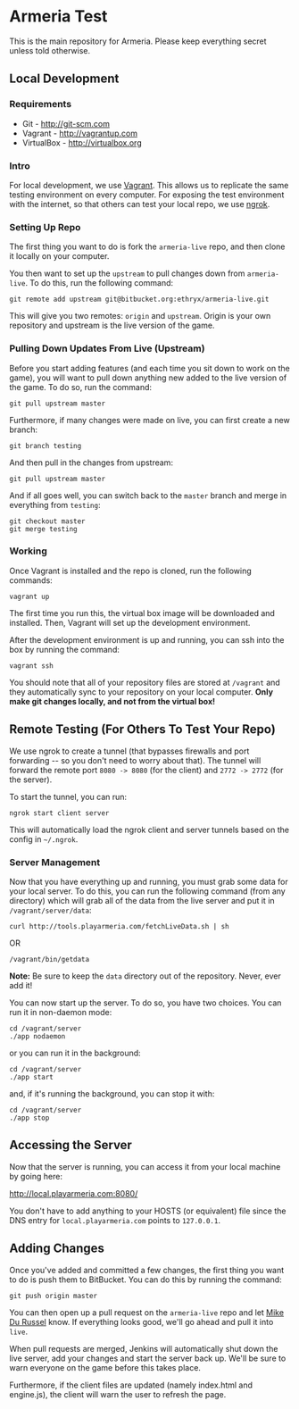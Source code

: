 Armeria Test
=======

This is the main repository for Armeria. Please keep everything secret unless told otherwise.

Local Development
-----------------

### Requirements

* Git - http://git-scm.com
* Vagrant - http://vagrantup.com
* VirtualBox - http://virtualbox.org

### Intro

For local development, we use [Vagrant](http://www.vagrantup.com). This allows us to replicate
the same testing environment on every computer. For exposing the test environment with the internet,
so that others can test your local repo, we use [ngrok](https://ngrok.com).

### Setting Up Repo

The first thing you want to do is fork the `armeria-live` repo, and then clone it locally on
your computer.

You then want to set up the `upstream` to pull changes down from `armeria-live`. To do this,
run the following command:

    git remote add upstream git@bitbucket.org:ethryx/armeria-live.git
    
This will give you two remotes: `origin` and `upstream`. Origin is your own repository and
upstream is the live version of the game.

### Pulling Down Updates From Live (Upstream) 

Before you start adding features (and each time you sit down to work on the game), you will
want to pull down anything new added to the live version of the game. To do so, run the command:

    git pull upstream master
    
Furthermore, if many changes were made on live, you can first create a new branch:

    git branch testing
    
And then pull in the changes from upstream:

    git pull upstream master
    
And if all goes well, you can switch back to the `master` branch and merge in everything from
`testing`:

    git checkout master
    git merge testing

### Working

Once Vagrant is installed and the repo is cloned, run the following commands:

    vagrant up

The first time you run this, the virtual box image will be downloaded and installed. Then,
Vagrant will set up the development environment.

After the development environment is up and running, you can ssh into the box by running
the command:

    vagrant ssh

You should note that all of your repository files are stored at `/vagrant` and they automatically
sync to your repository on your local computer. **Only make git changes locally, and not from the
virtual box!**

## Remote Testing (For Others To Test Your Repo)

We use ngrok to create a tunnel (that bypasses firewalls and port forwarding -- so you don't need to worry
about that). The tunnel will forward the remote port `8080 -> 8080` (for the client) and `2772 -> 2772` (for
the server).

To start the tunnel, you can run:

    ngrok start client server
    
This will automatically load the ngrok client and server tunnels based on the config in `~/.ngrok`.

### Server Management

Now that you have everything up and running, you must grab some data for your local server. To do
this, you can run the following command (from any directory) which will grab all of the data from
the live server and put it in `/vagrant/server/data`:

    curl http://tools.playarmeria.com/fetchLiveData.sh | sh
    
OR

    /vagrant/bin/getdata

**Note:** Be sure to keep the `data` directory out of the repository. Never, ever add it!

You can now start up the server. To do so, you have two choices. You can run it in non-daemon mode:

    cd /vagrant/server
    ./app nodaemon

or you can run it in the background:

    cd /vagrant/server
    ./app start

and, if it's running the background, you can stop it with:

    cd /vagrant/server
    ./app stop

## Accessing the Server

Now that the server is running, you can access it from your local machine by going here:

http://local.playarmeria.com:8080/

You don't have to add anything to your HOSTS (or equivalent) file since the DNS entry for
`local.playarmeria.com` points to `127.0.0.1`.

## Adding Changes

Once you've added and committed a few changes, the first thing you want to do is push them to BitBucket.
You can do this by running the command:

    git push origin master
    
You can then open up a pull request on the `armeria-live` repo and let [Mike Du Russel](https://github.com/ethryx) know. If
everything looks good, we'll go ahead and pull it into `live`.

When pull requests are merged, Jenkins will automatically shut down the live server, add your changes and start
the server back up. We'll be sure to warn everyone on the game before this takes place.

Furthermore, if the client files are updated (namely index.html and engine.js), the client will warn the user to
refresh the page.